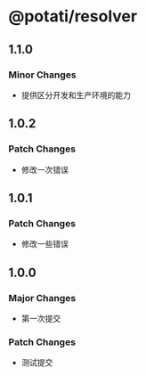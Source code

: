 # @potati/resolver

## 1.1.0

### Minor Changes

- 提供区分开发和生产环境的能力

## 1.0.2

### Patch Changes

- 修改一次错误

## 1.0.1

### Patch Changes

- 修改一些错误

## 1.0.0

### Major Changes

- 第一次提交

### Patch Changes

- 测试提交
